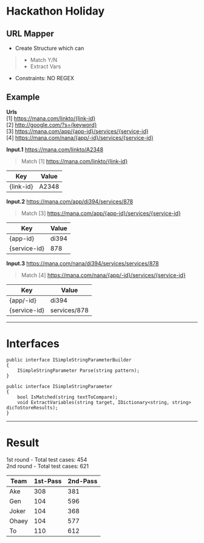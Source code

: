 # Hackathon Holiday

## URL Mapper

* Create Structure which can
> * Match Y/N
> * Extract Vars
* Constraints: NO REGEX

## Example
**Urls**  
[1] https://mana.com/linkto/{link-id}  
[2] http://google.com/?s={keyword}  
[3] https://mana.com/app/{app-id}/services/{service-id}  
[4] https://mana.com/nana/{app/-id}/services/{service-id}  

**Input.1** https://mana.com/linkto/A2348  
> Match [1]
> https://mana.com/linkto/{link-id}  

|Key|Value|
|--|--|
|{link-id}|A2348|

**Input.2** https://mana.com/app/di394/services/878  
> Match [3]
> https://mana.com/app/{app-id}/services/{service-id}  

|Key|Value|
|--|--|
|{app-id}|di394|
|{service-id}|878|

**Input.3** https://mana.com/nana/di394/services/services/878  
> Match [4]
> https://mana.com/nana/{app/-id}/services/{service-id}  

|Key|Value|
|--|--|
|{app/-id}|di394|
|{service-id}|services/878|

---
# Interfaces
```
public interface ISimpleStringParameterBuilder
{
    ISimpleStringParameter Parse(string pattern);
}

public interface ISimpleStringParameter
{
    bool IsMatched(string textToCompare);
    void ExtractVariables(string target, IDictionary<string, string> dicToStoreResults);
}
```

---

# Result
1st round - Total test cases: 454  
2nd round - Total test cases: 621  

|Team|1st-Pass|2nd-Pass|
|--|--|--|
|Ake|308|381|
|Gen|104|596|
|Joker|104|368|
|Ohaey|104|577|
|To|110|612|
